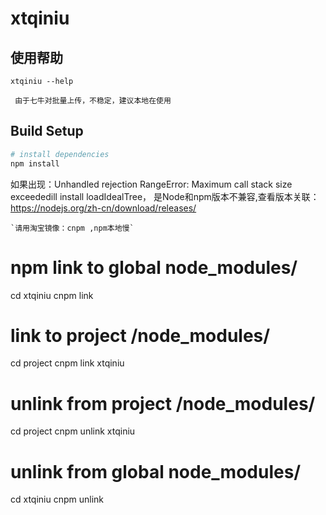 # xtqiniu

## 使用帮助
```
xtqiniu --help
```
```
 由于七牛对批量上传，不稳定，建议本地在使用
```

## Build Setup

``` bash
# install dependencies
npm install

```
如果出现：Unhandled rejection RangeError: Maximum call stack size exceededill install loadIdealTree，
是Node和npm版本不兼容,查看版本关联：https://nodejs.org/zh-cn/download/releases/
```
`请用淘宝镜像：cnpm ,npm本地慢`
```
# npm link to global node_modules/
cd xtqiniu
cnpm link

# link to project /node_modules/
cd project
cnpm link xtqiniu

# unlink from project /node_modules/
cd project
cnpm unlink xtqiniu

# unlink from global node_modules/
cd xtqiniu
cnpm unlink
```
